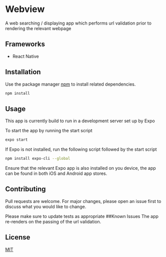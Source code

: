 # Webview

A web searching / displaying app which performs url validation prior to rendering the relevant webpage

## Frameworks

- React Native

## Installation

Use the package manager [npm](https://www.npmjs.com/) to install related dependencies.

```bash
npm install
```

## Usage
This app is currently build to run in a development server set up by Expo

To start the app by running the start script

```bash
expo start
```
If Expo is not installed, run the following script followed by the start script

```bash
npm install expo-cli --global
```

Ensure that the relevant Expo app is also installed on you device, the app can be found in both iOS and Android app stores.
## Contributing

Pull requests are welcome. For major changes, please open an issue first to discuss what you would like to change.

Please make sure to update tests as appropriate
##Known Issues
The app re-renders on the passing of the url validation.

## License

[MIT](https://choosealicense.com/licenses/mit/)
